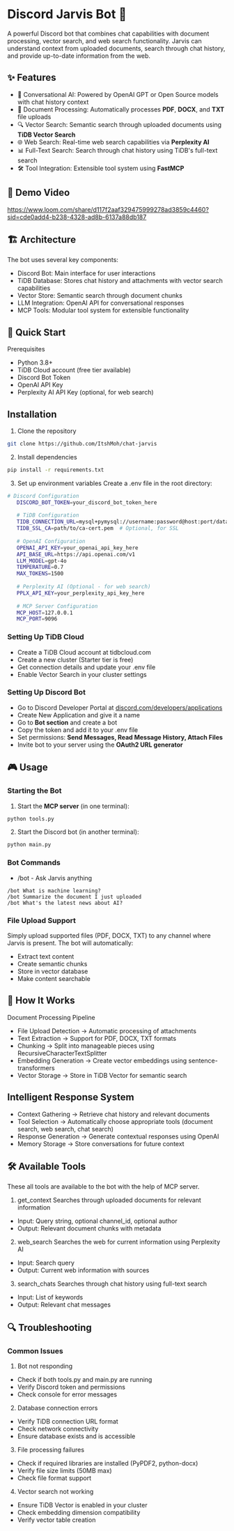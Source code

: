 # Discord Jarvis Bot 🤖

A powerful Discord bot that combines chat capabilities with document processing, vector search, and web search functionality. Jarvis can understand context from uploaded documents, search through chat history, and provide up-to-date information from the web.

## ✨ Features
- 💬 Conversational AI: Powered by OpenAI GPT or Open Source models with chat history context
- 📄 Document Processing: Automatically processes **PDF**, **DOCX**, and **TXT** file uploads
- 🔍 Vector Search: Semantic search through uploaded documents using **TiDB Vector Search**
- 🌐 Web Search: Real-time web search capabilities via **Perplexity AI**
- 📊 Full-Text Search: Search through chat history using TiDB's full-text search
- 🛠️ Tool Integration: Extensible tool system using **FastMCP**

## 🎥 Demo Video
https://www.loom.com/share/d117f2aaf329475999278ad3859c4460?sid=cde0add4-b238-4328-ad8b-6137a88db187

## 🏗️ Architecture

The bot uses several key components:

- Discord Bot: Main interface for user interactions
- TiDB Database: Stores chat history and attachments with vector search capabilities
- Vector Store: Semantic search through document chunks
- LLM Integration: OpenAI API for conversational responses
- MCP Tools: Modular tool system for extensible functionality


## 🚀 Quick Start

Prerequisites

- Python 3.8+
- TiDB Cloud account (free tier available)
- Discord Bot Token
- OpenAI API Key
- Perplexity AI API Key (optional, for web search)

## Installation

1. Clone the repository

```bash
git clone https://github.com/ItshMoh/chat-jarvis
```
2. Install dependencies
```bash
pip install -r requirements.txt
```

3. Set up environment variables
Create a .env file in the root directory: 
```bash
# Discord Configuration
   DISCORD_BOT_TOKEN=your_discord_bot_token_here
   
   # TiDB Configuration
   TIDB_CONNECTION_URL=mysql+pymysql://username:password@host:port/database
   TIDB_SSL_CA=path/to/ca-cert.pem  # Optional, for SSL
   
   # OpenAI Configuration
   OPENAI_API_KEY=your_openai_api_key_here
   API_BASE_URL=https://api.openai.com/v1
   LLM_MODEL=gpt-4o
   TEMPERATURE=0.7
   MAX_TOKENS=1500
   
   # Perplexity AI (Optional - for web search)
   PPLX_API_KEY=your_perplexity_api_key_here
   
   # MCP Server Configuration
   MCP_HOST=127.0.0.1
   MCP_PORT=9096
   ```

### Setting Up TiDB Cloud

- Create a TiDB Cloud account at tidbcloud.com
- Create a new cluster (Starter tier is free)
- Get connection details and update your .env file
- Enable Vector Search in your cluster settings

### Setting Up Discord Bot

- Go to Discord Developer Portal at [discord.com/developers/applications](https://discord.com/developers/applications)
- Create New Application and give it a name
- Go to **Bot section** and create a bot
- Copy the token and add it to your .env file
- Set permissions: **Send Messages, Read Message History, Attach Files**
- Invite bot to your server using the **OAuth2 URL generator**

## 🎮 Usage

### Starting the Bot

1. Start the **MCP server** (in one terminal):

```bash
python tools.py
```

2. Start the Discord bot (in another terminal):

```bash
python main.py
```

### Bot Commands

- /bot <your question> - Ask Jarvis anything
```
/bot What is machine learning?
/bot Summarize the document I just uploaded
/bot What's the latest news about AI?
```

### File Upload Support

Simply upload supported files (PDF, DOCX, TXT) to any channel where Jarvis is present. The bot will automatically:

- Extract text content
- Create semantic chunks
- Store in vector database
- Make content searchable


## 🧠 How It Works

Document Processing Pipeline

- File Upload Detection → Automatic processing of attachments
- Text Extraction → Support for PDF, DOCX, TXT formats
- Chunking → Split into manageable pieces using RecursiveCharacterTextSplitter
- Embedding Generation → Create vector embeddings using sentence-transformers
- Vector Storage → Store in TiDB Vector for semantic search

## Intelligent Response System

- Context Gathering → Retrieve chat history and relevant documents
- Tool Selection → Automatically choose appropriate tools (document search, web search, chat search)
- Response Generation → Generate contextual responses using OpenAI
- Memory Storage → Store conversations for future context

## 🛠️ Available Tools
These all tools are available to the bot with the help of MCP server.
1. get_context
Searches through uploaded documents for relevant information

- Input: Query string, optional channel_id, optional author
- Output: Relevant document chunks with metadata

2. web_search
Searches the web for current information using Perplexity AI

- Input: Search query
- Output: Current web information with sources

3. search_chats
Searches through chat history using full-text search

- Input: List of keywords
- Output: Relevant chat messages



## 🔍 Troubleshooting

### Common Issues

1.  Bot not responding
  - Check if both tools.py and main.py are running
  - Verify Discord token and permissions
  - Check console for error messages

2. Database connection errors

- Verify TiDB connection URL format
- Check network connectivity
- Ensure database exists and is accessible

3. File processing failures

- Check if required libraries are installed (PyPDF2, python-docx)
- Verify file size limits (50MB max)
- Check file format support


4. Vector search not working

- Ensure TiDB Vector is enabled in your cluster
- Check embedding dimension compatibility
- Verify vector table creation